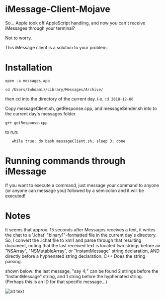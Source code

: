 # iMessage-Client-Mojave
So... Apple took off AppleScript handling, and now you can't receive iMessages through your terminal?

Not to worry.

This iMessage client is a solution to your problem.

# Installation

```open -a messages.app```

```cd /Users/(whoami)/Library/Messages/Archive/```

then cd into the directory of the current day.  i.e. ```cd 2018-12-06```

Copy messageClient.sh, getResponse.cpp, and messageSender.sh into to the current day's messages folder. 

```g++ getResponse.cpp```

to run: 

```
   while true; do bash messageClient.sh; sleep 3; done
   ```
# Running commands through iMessage

If you want to execute a command, just message your command to anyone (or anyone can message you) followed by a semicolon and it will be executed!


# Notes

It seems that approx. 15 seconds after Messages receives a text, it writes the chat to a '.ichat' "binary1"-formatted file in the current day's directory. So, I convert the .ichat file to xml1 and parse through that resulting document, noting that the last received text is located two strings before an "NSArray", "NSMutableArray", or "InstantMessage" string declaration, AND directly before a hyphenated string declaration. C++ Does the string parsing. 

shown below: the last message, "say 4;" can be found 2 strings before the "InstantMessage" string, and 1 string before the hyphenated string. (Perhaps this is an ID for that specific message...)

![alt text](http://www.calhat.com/juulpics/example.png)
